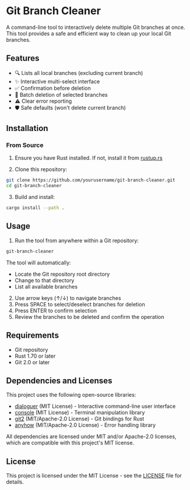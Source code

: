 # Git Branch Cleaner

A command-line tool to interactively delete multiple Git branches at once. This tool provides a safe and efficient way to clean up your local Git branches.

## Features

- 🔍 Lists all local branches (excluding current branch)
- ✨ Interactive multi-select interface
- ✅ Confirmation before deletion
- 🚀 Batch deletion of selected branches
- ⚠️ Clear error reporting
- 🛡️ Safe defaults (won't delete current branch)

## Installation

### From Source

1. Ensure you have Rust installed. If not, install it from [rustup.rs](https://rustup.rs/)

2. Clone this repository:
```bash
git clone https://github.com/yourusername/git-branch-cleaner.git
cd git-branch-cleaner
```

3. Build and install:
```bash
cargo install --path .
```

## Usage

1. Run the tool from anywhere within a Git repository:
```bash
git-branch-cleaner
```

The tool will automatically:
- Locate the Git repository root directory
- Change to that directory
- List all available branches

2. Use arrow keys (↑/↓) to navigate branches
3. Press SPACE to select/deselect branches for deletion
4. Press ENTER to confirm selection
5. Review the branches to be deleted and confirm the operation

## Requirements

- Git repository
- Rust 1.70 or later
- Git 2.0 or later

## Dependencies and Licenses

This project uses the following open-source libraries:

- [dialoguer](https://github.com/console-rs/dialoguer) (MIT License) - Interactive command-line user interface
- [console](https://github.com/console-rs/console) (MIT License) - Terminal manipulation library
- [git2](https://github.com/rust-lang/git2-rs) (MIT/Apache-2.0 License) - Git bindings for Rust
- [anyhow](https://github.com/dtolnay/anyhow) (MIT/Apache-2.0 License) - Error handling library

All dependencies are licensed under MIT and/or Apache-2.0 licenses, which are compatible with this project's MIT license.

## License

This project is licensed under the MIT License - see the [LICENSE](LICENSE) file for details.
